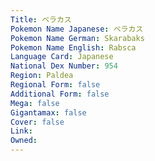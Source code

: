 ```yaml
---
﻿Title: ベラカス
Pokemon Name Japanese: ベラカス
Pokemon Name German: Skarabaks
Pokemon Name English: Rabsca
Language Card: Japanese
National Dex Number: 954
Region: Paldea
Regional Form: false
Additional Form: false
Mega: false
Gigantamax: false
Cover: false
Link: 
Owned: 
---
```

